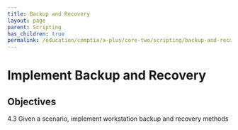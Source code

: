 ```yaml
---
title: Backup and Recovery
layout: page
parent: Scripting
has_children: true
permalink: /education/comptia/a-plus/core-two/scripting/backup-and-recovery/
---
```


# Implement Backup and Recovery

## Objectives

4.3 Given a scenario, implement workstation backup and recovery methods

